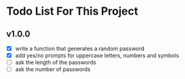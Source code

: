 # Todo List For This Project

## v1.0.0
* [x] write a function that generates a random password
* [x] add yes/no prompts for uppercase letters, numbers and symbols
* [ ] ask the length of the passwords
* [ ] ask the number of passwords
